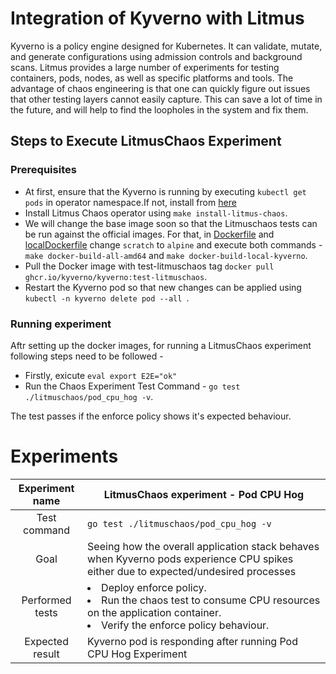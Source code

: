 # Integration of Kyverno with Litmus

Kyverno is a policy engine designed for Kubernetes. It can validate, mutate, and generate configurations using admission controls and background scans. Litmus provides a large number of experiments for testing containers, pods, nodes, as well as specific platforms and tools. The advantage of chaos engineering is that one can quickly figure out issues that other testing layers cannot easily capture. This can save a lot of time in the future, and will help to find the loopholes in the system and fix them.


## Steps to Execute LitmusChaos Experiment

### Prerequisites
- At first, ensure that the Kyverno is running by executing `kubectl get pods` in operator namespace.If not, install from [here](https://kyverno.io/docs/installation/)
- Install Litmus Chaos operator using `make install-litmus-chaos`. 
- We will change the base image soon so that the Litmuschaos tests can be run against the official images. For that, in [Dockerfile](https://github.com/kyverno/kyverno/blob/main/cmd/kyverno/Dockerfile) and [localDockerfile](https://github.com/kyverno/kyverno/blob/5dfd16ce44131c05c3867409f1edf9953e7b45c0/cmd/kyverno/localDockerfile) change `scratch` to `alpine` and execute both commands - `make docker-build-all-amd64` and `make docker-build-local-kyverno`. 
- Pull the Docker image with test-litmuschaos tag  ` docker pull ghcr.io/kyverno/kyverno:test-litmuschaos `.
- Restart the Kyverno pod so that new changes can be applied using `kubectl -n kyverno delete pod --all `.


### Running experiment
Aftr setting up the docker images, for running a LitmusChaos experiment following steps need to be followed - 
- Firstly, exicute ` eval export E2E="ok" `
- Run the Chaos Experiment Test Command - ` go test ./litmuschaos/pod_cpu_hog -v `.

The test passes if the enforce policy shows it's expected behaviour. 

# Experiments

| Experiment name  | LitmusChaos experiment - Pod CPU Hog |
| :-------------: | ------------- |
| Test command  | ` go test ./litmuschaos/pod_cpu_hog -v ` |
| Goal  | Seeing how the overall application stack behaves when Kyverno pods experience CPU spikes either due to expected/undesired processes  |
| Performed tests |  <li> Deploy enforce policy. </li><li>Run the chaos test to consume CPU resources on the application container. </li><li> Verify the enforce policy behaviour.  </li></li>|
| Expected result  | Kyverno pod is responding after running Pod CPU Hog Experiment |
